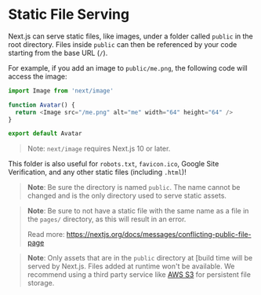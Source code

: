 # Static File Serving


Next.js can serve static files, like images, under a folder called `public` in the root directory. Files inside `public` can then be referenced by your code starting from the base URL (`/`).


For example, if you add an image to `public/me.png`, the following code will access the image:



```javascript
import Image from 'next/image'

function Avatar() {
  return <Image src="/me.png" alt="me" width="64" height="64" />
}

export default Avatar

```


> 
> Note: `next/image` requires Next.js 10 or later.
> 
> 
> 


This folder is also useful for `robots.txt`, `favicon.ico`, Google Site Verification, and any other static files (including `.html`)!



> 
> **Note**: Be sure the directory is named `public`. The name cannot be changed and is the only directory used to serve static assets.
> 
> 
> 



> 
> **Note**: Be sure to not have a static file with the same name as a file in the `pages/` directory, as this will result in an error.
> 
> 
> Read more: https://nextjs.org/docs/messages/conflicting-public-file-page 
> 
> 



> 
> **Note**: Only assets that are in the `public` directory at [build time will be served by Next.js. Files added at runtime won't be available. We recommend using a third party service like [AWS S3](https://aws.amazon.com/s3/) for persistent file storage.
> 
> 
> 




